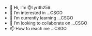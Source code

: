 - 👋 Hi, I’m @Lyrith256
- 👀 I’m interested in ...CSGO
- 🌱 I’m currently learning ...CSGO
- 💞️ I’m looking to collaborate on ...CSGO
- 📫 How to reach me ...CSGO

<!---
Lyrith256/Lyrith256 is a ✨ special ✨ repository because its `README.md` (this file) appears on your GitHub profile.
You can click the Preview link to take a look at your changes.
--->
